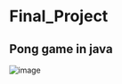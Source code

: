 # Final_Project
## Pong game in java
![image](https://user-images.githubusercontent.com/79136459/156768669-bb6fe9f7-8521-4c87-a6bd-66ff105ba40b.png)
